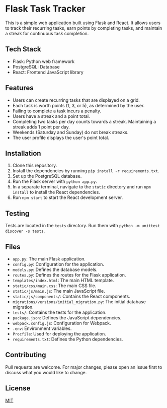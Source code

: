 # Flask Task Tracker

This is a simple web application built using Flask and React. It allows users to track their recurring tasks, earn points by completing tasks, and maintain a streak for continuous task completion.

## Tech Stack

- Flask: Python web framework
- PostgreSQL: Database
- React: Frontend JavaScript library

## Features

- Users can create recurring tasks that are displayed on a grid.
- Each task is worth points (1, 3, or 5), as determined by the user.
- Failing to complete a task incurs a penalty.
- Users have a streak and a point total.
- Completing two tasks per day counts towards a streak. Maintaining a streak adds 1 point per day.
- Weekends (Saturday and Sunday) do not break streaks.
- The user profile displays the user's point total.

## Installation

1. Clone this repository.
2. Install the dependencies by running `pip install -r requirements.txt`.
3. Set up the PostgreSQL database.
4. Run the Flask server with `python app.py`.
5. In a separate terminal, navigate to the `static` directory and run `npm install` to install the React dependencies.
6. Run `npm start` to start the React development server.

## Testing

Tests are located in the `tests` directory. Run them with `python -m unittest discover -s tests`.

## Files

- `app.py`: The main Flask application.
- `config.py`: Configuration for the application.
- `models.py`: Defines the database models.
- `routes.py`: Defines the routes for the Flask application.
- `templates/index.html`: The main HTML template.
- `static/css/main.css`: The main CSS file.
- `static/js/main.js`: The main JavaScript file.
- `static/js/components/`: Contains the React components.
- `migrations/versions/initial_migration.py`: The initial database migration.
- `tests/`: Contains the tests for the application.
- `package.json`: Defines the JavaScript dependencies.
- `webpack.config.js`: Configuration for Webpack.
- `.env`: Environment variables.
- `Procfile`: Used for deploying the application.
- `requirements.txt`: Defines the Python dependencies.

## Contributing

Pull requests are welcome. For major changes, please open an issue first to discuss what you would like to change.

## License

[MIT](https://choosealicense.com/licenses/mit/)